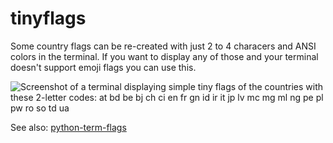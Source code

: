 tinyflags
=========

Some country flags can be re-created with just 2 to 4 characers and ANSI colors
in the terminal. If you want to display any of those and your terminal doesn't
support emoji flags you can use this.

![Screenshot of a terminal displaying simple tiny flags of the countries with
these 2-letter codes: at bd be bj ch ci en fr gn id ir it jp lv mc mg ml ng pe
pl pw ro so td ua](https://assets.chaos.social/media_attachments/files/113/870/234/014/591/376/original/56ab9de31d7aad0d.png)

See also: [python-term-flags](https://github.com/panzi/python-term-flags)
